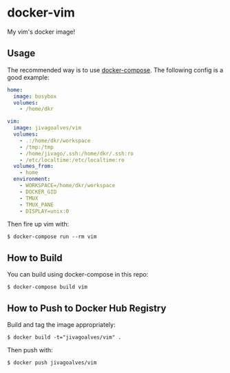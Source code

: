 # docker-vim
My vim's docker image!

## Usage

The recommended way is to use [docker-compose](http://docs.docker.com/compose/install/). The following config is a good example:
```yml
home:
  image: busybox
  volumes:
    - /home/dkr

vim:
  image: jivagoalves/vim
  volumes:
    - .:/home/dkr/workspace
    - /tmp:/tmp
    - /home/jivago/.ssh:/home/dkr/.ssh:ro
    - /etc/localtime:/etc/localtime:ro
  volumes_from:
    - home
  environment:
    - WORKSPACE=/home/dkr/workspace
    - DOCKER_GID
    - TMUX
    - TMUX_PANE
    - DISPLAY=unix:0
```

Then fire up vim with:
```
$ docker-compose run --rm vim
```

## How to Build

You can build using docker-compose in this repo:
```
$ docker-compose build vim
```

## How to Push to Docker Hub Registry

Build and tag the image appropriately:
```
$ docker build -t="jivagoalves/vim" .
```

Then push with:
```
$ docker push jivagoalves/vim
```
